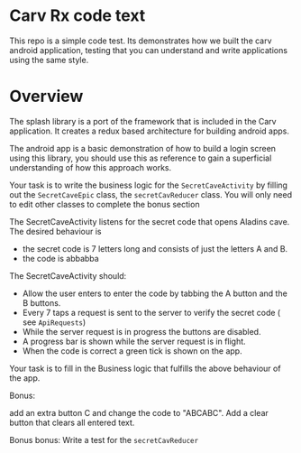 
# Carv Rx code text

This repo is a simple code test. Its demonstrates how we built the carv android application, testing
that you can understand and write applications using the same style.

# Overview

The splash library is a port of the framework that is included in the Carv application. It creates 
a redux based architecture for building android apps. 

The android app is a basic demonstration of how to build a login screen using this library, 
you should use this as reference to gain a superficial understanding of how this approach works. 

Your task is to write the business logic for the `SecretCaveActivity` by filling out the 
`SecretCaveEpic` class, the `secretCavReducer` class. You will only need to edit other classes 
to complete the bonus section 

The SecretCaveActivity listens for the secret code that opens Aladins cave. The desired behaviour is 
  - the secret code is 7 letters long and consists of just the letters A and B.
  - the code is abbabba
 
The SecretCaveActivity should:
 - Allow the user enters to enter the code by tabbing the A button and the B buttons.
 - Every 7 taps a request is sent to the server to verify the secret code ( see `ApiRequests`)
 - While the server request is in progress the buttons are disabled.
 - A progress bar is shown while the server request is in flight.
 - When the code is correct a green tick is shown on the app.

Your task is to fill in the Business logic that fulfills the above behaviour of the app.
 
Bonus:

add an extra button C and change the code to "ABCABC".
Add a clear button that clears all entered text.

Bonus bonus:
Write a test for the `secretCavReducer`